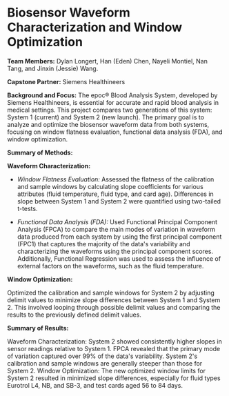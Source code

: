# Biosensor Waveform Characterization and Window Optimization

**Team Members:** Dylan Longert, Han (Eden) Chen, Nayeli Montiel, Nan Tang, and Jinxin (Jessie) Wang.

**Capstone Partner:** Siemens Healthineers

**Background and Focus:** The epoc® Blood Analysis System, developed by Siemens Healthineers, is essential for accurate and rapid blood analysis in medical settings. This project compares two generations of this system: System 1 (current) and System 2 (new launch). The primary goal is to analyze and optimize the biosensor waveform data from both systems, focusing on window flatness evaluation, functional data analysis (FDA), and window optimization.

**Summary of Methods:**

**Waveform Characterization:**
   
- *Window Flatness Evaluation:* Assessed the flatness of the calibration and sample windows by calculating slope coefficients for various attributes (fluid temperature, fluid type, and card age). Differences in slope between System 1 and System 2 were quantified using two-tailed t-tests.
  
- *Functional Data Analysis (FDA):* Used Functional Principal Component Analysis (FPCA) to compare the main modes of variation in waveform data produced from each system by using the first principal component (FPC1) that captures the majority of the data's variability and characterizing the waveforms using the principal component scores. Additionally, Functional Regression was used to assess the influence of external factors on the waveforms, such as the fluid temperature.

**Window Optimization:**
   
Optimized the calibration and sample windows for System 2 by adjusting delimit values to minimize slope differences between System 1 and System 2. This involved looping through possible delimit values and comparing the results to the previously defined delimit values.

**Summary of Results:**

Waveform Characterization:  System 2 showed consistently higher slopes in sensor readings relative to System 1. FPCA revealed that the primary mode of variation captured over 99% of the data's variability. System 2's calibration and sample windows are generally steeper than those for System 2.
Window Optimization: The new optimized window limits for System 2 resulted in minimized slope differences, especially for fluid types Eurotrol L4, NB, and SB-3, and test cards aged 56 to 84 days.



